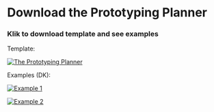 # Download the Prototyping Planner
### Klik to download template and see examples

Template: 

[![The Prototyping Planner](prototypingplanner.github.io/Skylab.jpg)](prototypingplanner.github.io/Skylab.pdf)

Examples (DK):

[![Example 1](prototypingplanner.github.io/Skylab-eks1.jpg)](prototypingplanner.github.io/Skylab-eks1.pdf)

[![Example 2](prototypingplanner.github.io/Skylab-eks2.jpg)](prototypingplanner.github.io/Skylab-eks2.pdf)
